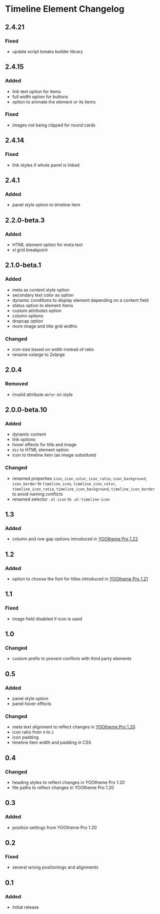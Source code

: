 # Timeline Element Changelog

## 2.4.21

### Fixed

- update script breaks builder library

## 2.4.15

### Added

- link text option for items
- full width option for buttons
- option to animate the element or its items

### Fixed

- images not being clipped for round cards

## 2.4.14

### Fixed

- link styles if whole panel is linked

## 2.4.1

### Added

- panel style option to timeline item

## 2.2.0-beta.3

### Added

- HTML element option for meta text
- xl grid breakpoint

## 2.1.0-beta.1

### Added

- meta as content style option
- secondary text color as option
- dynamic conditions to display element depending on a content field
- status option to element items
- custom attributes option
- column options
- dropcap option
- more image and title grid widths

### Changed

- icon size based on width instead of ratio
- rename xxlarge to 2xlarge

## 2.0.4

### Removed

- invalid attribute `defer` on style

## 2.0.0-beta.10

### Added

- dynamic content
- link options
- hover effects for title and image
- `div` to HTML element option
- icon to timeline item (as image substitute)

### Changed

- renamed properties `icon`, `icon_color`, `icon_ratio`, `icon_background`, `icon_border` to `timeline_icon`, `timeline_icon_color`, `timeline_icon_ratio`, `timeline_icon_background`, `timeline_icon_border` to avoid naming conflicts
- renamed selector `.el-icon` to `.el-timeline-icon`

## 1.3

### Added

- column and row gap options introduced in [YOOtheme Pro 1.22](https://yootheme.com/blog/2019/10/14/yootheme-pro-1.22-released#column-and-row-gap)

## 1.2

### Added

- option to choose the font for titles introduced in [YOOtheme Pro 1.21](https://yootheme.com/blog/2019/06/07/makai-theme#tertiary-heading-font)

## 1.1

### Fixed

- image field disabled if icon is used

## 1.0

### Changed

- custom prefix to prevent conflicts with third party elements

## 0.5

### Added

- panel style option
- panel hover effects

### Changed

- meta text alignment to reflect changes in [YOOtheme Pro 1.20](https://yootheme.com/blog/2019/05/17/yootheme-pro-1.20-released)
- icon ratio from `4` to `2`
- icon padding
- timeline item width and padding in CSS 

## 0.4

### Changed

- heading styles to reflect changes in YOOtheme Pro 1.20
- file paths to reflect changes in YOOtheme Pro 1.20

## 0.3

### Added

- position settings from YOOtheme Pro 1.20

## 0.2

### Fixed

- several wrong positionings and alignments

## 0.1

### Added

- Initial release
